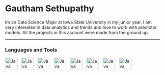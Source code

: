 # Gautham Sethupathy

Im an Data Science Major at Iowa State University in my junior year. I am very interested in data analytics and trends and love to work with predictor models. All the projects in this account were made from the ground up. 

---

### Languages and Tools

<img align = "left" alt = "Java" width = "40px" style = "padding-right:10px;" src="https://cdn.jsdelivr.net/gh/devicons/devicon/icons/mysql/mysql-original-wordmark.svg" />
          
<img align = "left" alt = "Java" width = "40px" style = "padding-right:10px;" src="https://cdn.jsdelivr.net/gh/devicons/devicon/icons/microsoftsqlserver/microsoftsqlserver-plain.svg" />

<img align = "left" alt = "Java" width = "40px" style = "padding-right:10px;" src="https://cdn.jsdelivr.net/gh/devicons/devicon/icons/java/java-original-wordmark.svg" />
                    
<img align = "left" alt = "Java" width = "40px" style = "padding-right:10px;" src="https://cdn.jsdelivr.net/gh/devicons/devicon/icons/rstudio/rstudio-original.svg" />
 
<img align = "left" alt = "Java" width = "40px" style = "padding-right:10px;" src="https://cdn.jsdelivr.net/gh/devicons/devicon/icons/visualstudio/visualstudio-plain.svg" />
                
<img align = "left" alt = "Java" width = "40px" style = "padding-right:10px;" src="https://cdn.jsdelivr.net/gh/devicons/devicon/icons/pandas/pandas-original.svg" />
                    
<img align = "left" alt = "Java" width = "40px" style = "padding-right:10px;" src="https://cdn.jsdelivr.net/gh/devicons/devicon/icons/python/python-original.svg" />
                    
<img align = "left" alt = "Java" width = "40px" style = "padding-right:10px;" src="https://cdn.jsdelivr.net/gh/devicons/devicon/icons/anaconda/anaconda-original.svg" />
          
#

